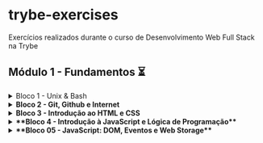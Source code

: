 # trybe-exercises
Exercícios realizados durante o curso de Desenvolvimento Web Full Stack na Trybe

## Módulo 1 - Fundamentos :hourglass_flowing_sand:

<details><summary>Bloco 1 - Unix & Bash</summary>
<p>
  
  - [x] 1-3: Unix & Bash - Parte 1
  - [x] 1-4: Unix & Bash - Parte 2

  </p>
</details>
  
<details><summary><b>Bloco 2 - Git, Github e Internet<b></summary>
<p>

- [x] 2-1: Git & Github - O que é e para que serve
- [x] 2-2: Git & Github - Entendendo os comandos
- [ ] 2-3: Internet - Entendendo como ela funciona

  </p>
</details>
  
<details><summary>Bloco 3 - Introdução ao HTML e CSS</summary>
<p>
  
- [ ] 3-1: Introdução - HTML & CSS + Estruturas de página
- [ ] 3-2: Primeiros passos em CSS
- [ ] 3-3: HTML & CSS - Seletores e posicionamento
- [ ] 3-4: HTML semântico

  </p>
  </details>
  
<details><summary>**Bloco 4 - Introdução à JavaScript e Lógica de Programação**</summary>
<p>
  
- [ ] 4-1: Introdução - JavaScript + Primeiros passos
- [ ] 4-2: Array e loop for
- [ ] 4-3: Lógica de programação e algoritmos
- [ ] 4-4: Objetos e funções

  </p>
  </details>
  
<details><summary>**Bloco 05 - JavaScript: DOM, Eventos e Web Storage**</summary>
<p>
  
- [ ] 5-1: JavaScript - DOM e seletores
- [ ] 5-2: JavaScript - Trabalhando com elementos
- [ ] 5-3: JavaScript - Eventos
- [ ] 5-4: Fundamentos - JavaScript

  </p>
  <details>
    
### Bloco 06 - HTML e CSS: Forms, Flexbox e Responsivo

- [ ] 6-1: HTML & CSS - Forms
- [ ] 6-2: Bibliotecas JavaScript e Frameworks CSS
- [ ] 6-3: Introdução - CSS Flexbox + CSS Flexbox - Parte 1
- [ ] 6-4: CSS Flexbox - Parte 2
- [ ] 6-5: CSS Responsivo - Mobile First

### Bloco 07 - Introdução à JavaScript ES6 e Testes Unitários

- [ ] 7-1: JavaScript ES6 - let, const, arrow functions e template literals
- [ ] 7-2: JavaScript ES6 - Objects
- [ ] 7-3: Testes unitários em JavaScript

### Bloco 08 - Higher Order Functions do JavaScript ES6

- [ ] 8-1: JavaScript ES6 - Introdução às High Order Functions
- [ ] 8-2: JavaScript ES6 - High Order Functions - forEach, find, some, every, sort
- [ ] 8-3: JavaScript ES6 - High Order Functions - map e filter
- [ ] 8-4: JavaScript ES6 - High Order Functions - reduce
- [ ] 8-5: JavaScript ES6 - spread operator, parâmetro rest, destructuring e mais

### Bloco 09 - JavaScript Assíncrono e Promises

- [ ] 9-1: JavaScript Assíncrono e Callbacks
- [ ] 9-2: JavaScript Promises

### Bloco 10 - Testes automatizados com Jest

- [ ] 10-1: Primeiros passos no Jest
- [ ] 10-2: Jest - Testes Assíncronos
- [ ] 10-3: Jest - Simulando comportamentos


<details><summary>CLICK ME</summary>
<p>
  
#### yes, even hidden code blocks!

```python
print("hello world!")
```

</p>
</details>
